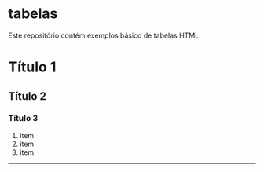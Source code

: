 # tabelas
Este repositório contém exemplos básico de tabelas HTML.

# Título 1

## Título 2

### Título 3

1. item
2. item
3. item 

---


